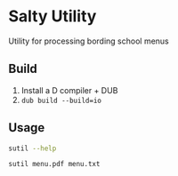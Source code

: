# Salty Utility

Utility for processing bording school menus


## Build

1. Install a D compiler + DUB
2. `dub build --build=io`


## Usage

```sh
sutil --help

sutil menu.pdf menu.txt
```
